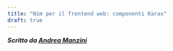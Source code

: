 ```yaml
---
title: "Nim per il frontend web: componenti Karax"
draft: true
---
```

***Scritto da [Andrea Manzini](https://ilmanzo.github.io/)***
